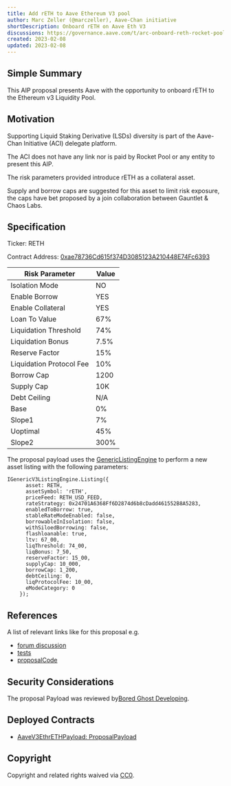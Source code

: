 ```yaml
---
title: Add rETH to Aave Ethereum V3 pool
author: Marc Zeller (@marczeller), Aave-Chan initiative
shortDescription: Onboard rETH on Aave Eth V3
discussions: https://governance.aave.com/t/arc-onboard-reth-rocket-pool-eth-to-aave-v3-ethereum-market/11371
created: 2023-02-08
updated: 2023-02-08
---
```


## Simple Summary
This AIP proposal presents Aave with the opportunity to onboard rETH to the Ethereum v3 Liquidity Pool.

## Motivation
Supporting Liquid Staking Derivative (LSDs) diversity is part of the Aave-Chan Initiative (ACI) delegate platform.

The ACI does not have any link nor is paid by Rocket Pool or any entity to present this AIP.

The risk parameters provided introduce rETH as a collateral asset.

Supply and borrow caps are suggested for this asset to limit risk exposure, the caps have bet proposed by a join collaboration between Gauntlet & Chaos Labs.

## Specification

Ticker: RETH

Contract Address: [0xae78736Cd615f374D3085123A210448E74Fc6393](https://etherscan.io/address/0xae78736cd615f374d3085123a210448e74fc6393)

|Risk Parameter|Value|
| --- | --- |
|Isolation Mode|NO|
|Enable Borrow|YES|
|Enable Collateral|YES|
|Loan To Value|67%|
|Liquidation Threshold|74%|
|Liquidation Bonus|7.5%|
|Reserve Factor|15%|
|Liquidation Protocol Fee|10%|
|Borrow Cap|1200|
|Supply Cap|10K|
|Debt Ceiling|N/A|
|Base|0%|
|Slope1|7%|
|Uoptimal|45%|
|Slope2|300%|

The proposal payload uses the [GenericListingEngine](https://etherscan.io/address/0xC51e6E38d406F98049622Ca54a6096a23826B426#code) to perform a new asset listing with the following parameters:

```solidity
IGenericV3ListingEngine.Listing({
      asset: RETH,
      assetSymbol: 'rETH',
      priceFeed: RETH_USD_FEED,
      rateStrategy: 0x24701A6368Ff6D2874d6b8cDadd461552B8A5283,
      enabledToBorrow: true,
      stableRateModeEnabled: false,
      borrowableInIsolation: false,
      withSiloedBorrowing: false,
      flashloanable: true,
      ltv: 67_00,
      liqThreshold: 74_00,
      liqBonus: 7_50,
      reserveFactor: 15_00,
      supplyCap: 10_000,
      borrowCap: 1_200,
      debtCeiling: 0,
      liqProtocolFee: 10_00,
      eModeCategory: 0
    });
```

## References

A list of relevant links like for this proposal e.g.

- [forum discussion](https://governance.aave.com/t/arc-onboard-reth-rocket-pool-eth-to-aave-v3-ethereum-market/11371)
- [tests](https://github.com/bgd-labs/aave-v3-crosschain-listing-template/blob/master/src/test/mainnet/AaveV3EthrETHPayloadTest.t.sol)
- [proposalCode](https://github.com/bgd-labs/aave-v3-crosschain-listing-template/blob/master/src/contracts/mainnet/AaveV3EthrETHPayload.sol)

## Security Considerations

The proposal Payload was reviewed by[Bored Ghost Developing](https://bgdlabs.com/).

## Deployed Contracts

- [AaveV3EthrETHPayload: ProposalPayload](https://etherscan.io/address/0x2dbbb5a1248bbbeddc2adee52a0995ed85f56006#code)

## Copyright

Copyright and related rights waived via [CC0](https://creativecommons.org/publicdomain/zero/1.0/).
